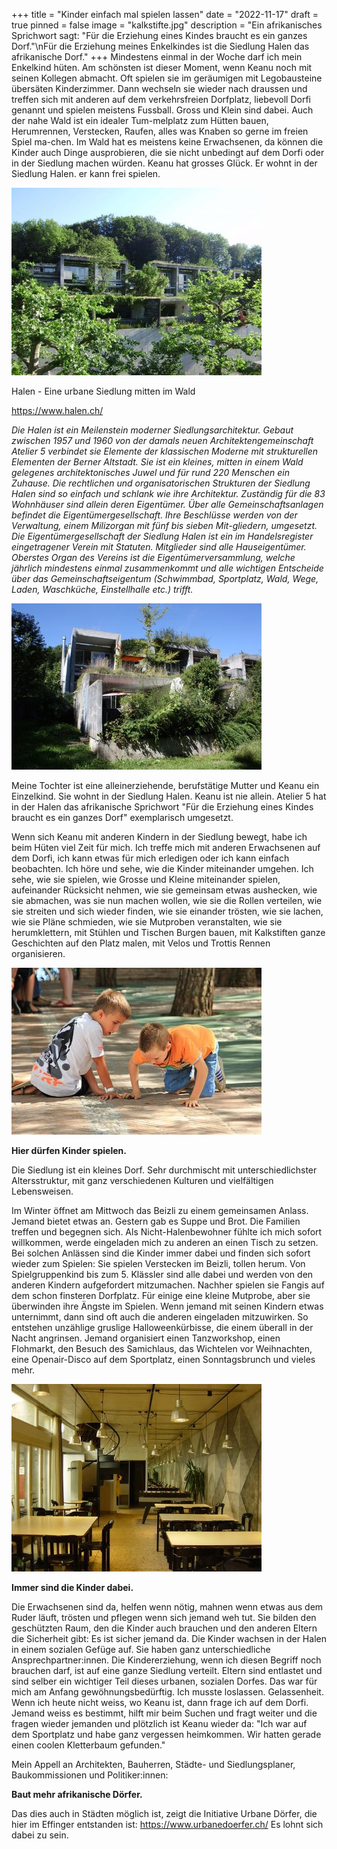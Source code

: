 +++
title = "Kinder einfach mal spielen lassen"
date = "2022-11-17"
draft = true
pinned = false
image = "kalkstifte.jpg"
description = "Ein afrikanisches Sprichwort sagt: \"Für die Erziehung eines Kindes braucht es ein ganzes Dorf.\"\nFür die Erziehung meines Enkelkindes ist die Siedlung Halen das afrikanische Dorf."
+++
Mindestens einmal in der Woche darf ich mein Enkelkind hüten. Am schönsten ist dieser Moment, wenn Keanu noch mit seinen Kollegen abmacht. Oft spielen sie im geräumigen mit Legobausteine übersäten Kinderzimmer. Dann wechseln sie wieder nach draussen und treffen sich mit anderen auf dem verkehrsfreien Dorfplatz, liebevoll Dorfi genannt und spielen meistens Fussball. Gross und Klein sind dabei. Auch der nahe Wald ist ein idealer Tum-melplatz zum Hütten bauen, Herumrennen, Verstecken, Raufen, alles was Knaben so gerne im freien Spiel ma-chen. Im Wald hat es meistens keine Erwachsenen, da können die Kinder auch Dinge ausprobieren, die sie nicht unbedingt auf dem Dorfi oder in der Siedlung machen würden.
Keanu hat grosses Glück. Er wohnt in der Siedlung Halen. er kann frei spielen.

![](halen-1.jpg)

Halen - Eine urbane Siedlung mitten im Wald

<https://www.halen.ch/>

*Die Halen ist ein Meilenstein moderner Siedlungsarchitektur. Gebaut zwischen 1957 und 1960 von der damals neuen Architektengemeinschaft Atelier 5 verbindet sie Elemente der klassischen Moderne mit strukturellen Elementen der Berner Altstadt. Sie ist ein kleines, mitten in einem Wald gelegenes architektonisches Juwel und für rund 220 Menschen ein Zuhause.
Die rechtlichen und organisatorischen Strukturen der Siedlung Halen sind so einfach und schlank wie ihre Architektur. Zuständig für die 83 Wohnhäuser sind allein deren Eigentümer. Über alle Gemeinschaftsanlagen befindet die Eigentümergesellschaft. Ihre Beschlüsse werden von der Verwaltung, einem Milizorgan mit fünf bis sieben Mit-gliedern, umgesetzt. 
Die Eigentümergesellschaft der Siedlung Halen ist ein im Handelsregister eingetragener Verein mit Statuten. Mitglieder sind alle Hauseigentümer. Oberstes Organ des Vereins ist die Eigentümerversammlung, welche jährlich mindestens einmal zusammenkommt und alle wichtigen Entscheide über das Gemeinschaftseigentum (Schwimmbad, Sportplatz, Wald, Wege, Laden, Waschküche, Einstellhalle etc.) trifft.*

![](halen-2.jpg)

Meine Tochter ist eine alleinerziehende, berufstätige Mutter und Keanu ein Einzelkind. Sie wohnt in der Siedlung Halen. Keanu ist nie allein. Atelier 5 hat in der Halen das  afrikanische Sprichwort "Für die Erziehung eines Kindes braucht es ein ganzes Dorf" exemplarisch umgesetzt.

Wenn sich Keanu mit anderen Kindern in der Siedlung bewegt, habe ich beim Hüten viel Zeit für mich. Ich treffe mich mit anderen Erwachsenen auf dem Dorfi, ich kann etwas für mich erledigen oder ich kann einfach beobachten.
Ich höre und sehe, wie die Kinder miteinander umgehen. Ich sehe, wie sie spielen, wie Grosse und Kleine miteinander spielen, aufeinander Rücksicht nehmen, wie sie gemeinsam etwas aushecken, wie sie abmachen, was sie nun machen wollen, wie sie die Rollen verteilen, wie sie streiten und sich wieder finden, wie sie einander trösten, wie sie lachen, wie sie Pläne schmieden, wie sie Mutproben veranstalten, wie sie herumklettern, mit Stühlen und Tischen Burgen bauen, mit Kalkstiften ganze Geschichten auf den Platz malen, mit Velos und Trottis Rennen organisieren.

![](spielende-kinder.jpg)

**Hier dürfen Kinder spielen.** 

Die Siedlung ist ein kleines Dorf. Sehr durchmischt mit unterschiedlichster Altersstruktur,  mit ganz verschiedenen Kulturen und vielfältigen Lebensweisen. 

Im Winter öffnet am Mittwoch das Beizli zu einem gemeinsamen Anlass. Jemand bietet etwas an. Gestern gab es Suppe und Brot. Die Familien treffen und begegnen sich. Als Nicht-Halenbewohner fühlte ich mich sofort willkommen, werde eingeladen mich zu anderen an einen Tisch zu setzen. Bei solchen Anlässen sind die Kinder immer dabei und finden sich sofort wieder zum Spielen: Sie spielen Verstecken im Beizli, tollen herum. Von Spielgruppenkind bis zum 5. Klässler sind alle dabei und werden von den anderen Kindern aufgefordert mitzumachen. Nachher spielen sie Fangis auf dem schon finsteren Dorfplatz. Für einige eine kleine Mutprobe, aber sie überwinden ihre Ängste im Spielen.
Wenn jemand mit seinen Kindern etwas unternimmt, dann sind oft auch die anderen eingeladen mitzuwirken. So entstehen unzählige gruslige Halloweenkürbisse, die einem überall in der Nacht angrinsen. Jemand organisiert einen Tanzworkshop, einen Flohmarkt, den Besuch des Samichlaus, das Wichtelen vor Weihnachten, eine Openair-Disco auf dem Sportplatz, einen Sonntagsbrunch und vieles mehr.

![](beizli.jpg)

**Immer sind die Kinder dabei.**

Die Erwachsenen sind da, helfen wenn nötig, mahnen wenn etwas aus dem Ruder läuft, trösten und pflegen wenn sich jemand weh tut. Sie bilden den geschützten Raum, den die Kinder auch brauchen und den anderen Eltern die Sicherheit gibt: Es ist sicher jemand da. 
Die Kinder wachsen in der Halen in einem sozialen Gefüge auf. Sie haben ganz unterschiedliche Ansprechpartner:innen. Die Kindererziehung, wenn ich diesen Begriff noch brauchen darf, ist auf eine ganze Siedlung verteilt. Eltern sind entlastet und sind selber ein wichtiger Teil dieses urbanen, sozialen Dorfes.
Das war für mich am Anfang gewöhnungsbedürftig. Ich musste loslassen. Gelassenheit. Wenn ich heute nicht weiss, wo Keanu ist, dann frage ich auf dem Dorfi. Jemand weiss es bestimmt, hilft mir beim Suchen und fragt weiter und die fragen wieder jemanden und plötzlich ist Keanu wieder da:  "Ich war  auf dem Sportplatz und habe ganz vergessen heimkommen. Wir hatten gerade einen coolen Kletterbaum gefunden."

Mein Appell an Architekten, Bauherren, Städte- und Siedlungsplaner, Baukommissionen und Politiker:innen:

**Baut mehr afrikanische Dörfer.** 

Das dies auch in Städten möglich ist, zeigt die Initiative Urbane Dörfer, die hier im Effinger entstanden ist:
<https://www.urbanedoerfer.ch/>
Es lohnt sich dabei zu sein.
